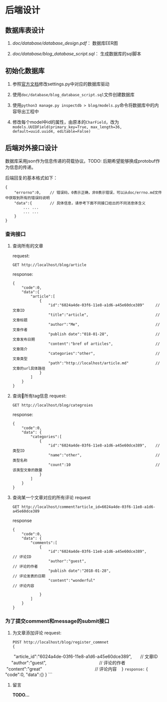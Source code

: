 # 后端设计

## 数据库表设计

1. *doc/database/database_design.pdf*：        数据库EER图

1. *doc/database/blog_database_script.sql*：   生成数据库的sql脚本

## 初始化数据库

1. 参照[官方文档](https://docs.djangoproject.com/en/1.11/ref/databases/)修改settings.py中对应的数据库驱动

1. 使用`doc/database/blog_database_script.sql`文件创建数据库

1. 使用`python3 manage.py inspectdb > blog/models.py`命令将数据库中的内容导出工程中

1. 修改每个model中id的属性，由原本的`CharField`，改为`models.UUIDField(primary_key=True, max_length=36, default=uuid.uuid4, editable=False)`

## 后端对外接口设计
数据库采用json作为信息传递的荷载协议。TODO: 后期希望能够换成protobuf作为信息的传递。

后端回复的基本格式如下：
```
{
    "errorno":0,    // 错误码，0表示正确，非0表示错误，可以从doc/errno.md文件中获取到所有的错误码说明
    "data":{        // 具体信息，请参考下面不同接口给出的不同消息体含义
        ... ...
        ... ...
    }
}
```

### 查询接口
1. 查询所有的文章

    request:
    ```
    GET http://localhost/blog/article
    ```
    response:
    ```
    {
        "code":0,
        "data":{
            "article":[
                {
                    "id":"6024a4de-03f6-11e8-a1d6-a45e60dce389"     // 文章ID
                    "title":"article",                              // 文章标题
                    "author":"Me",                                  // 文章作者
                    "publish date":"018-01-28",                     // 文章发布日期
                    "content":"bref of articles",                   // 文章简介
                    "categories":"other",                           // 文章类型
                    "path":"http://localhost/article.md"            // 文章的url具体路径
                }
            ]
        }
    }
    ```

1. 查询所有tag信息
    request:
    ```
    GET http://localhost/blog/categroies
    ```

    response:
    ```
    {
        "code":0,
        "data": {
            "categories":[
                {
                    "id":"6024a4de-03f6-11e8-a1d6-a45e60dce389",    // 类型ID
                    "name":"other",                                 // 类型名称
                    "count":10                                      // 该类型文章的数量
                }
            ]
        }
    }
    ```

1. 查询某一个文章对应的所有评论
    request
    ```
    GET http://localhost/comment?article_id=6024a4de-03f6-11e8-a1d6-a45e60dce389
    ```
    response
    ```
    {
        "code":0,
        "data": {
            "comments":[
                {
                    "id":"6024a4de-03f6-11e8-a1d6-a45e60dce389",        // 评论ID
                    "author":"guest",                                   // 评论的作者
                    "publish date":"2018-01-28",                        // 评论发表的日期
                    "content":"wonderful"                               // 评论内容

                }
            ]
        }
    }
    ```

### 为了提交comment和message的submit接口
1. 为文章添加评论
    request:
    ```
    POST http://localhost/blog/register_commnet
    {
        "article_id":"6024a4de-03f6-11e8-a1d6-a45e60dce389",        // 文章ID
        "author":"guest",                                           // 评论的作者
        "content":"great"                                           // 评论内容
    }
    ```
    response:
    ```
    {
        "code":0,
        "data":{}
    }
    ```

1. 留言

    <strong>TODO...</strong>
    
